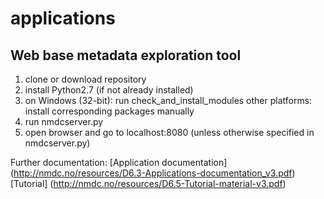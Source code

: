 # applications

## Web base metadata exploration tool
1. clone or download repository
2. install Python2.7 (if not already installed)
3. on Windows (32-bit): run check_and_install_modules
  other platforms: install corresponding packages manually
4. run nmdcserver.py
5. open browser and go to localhost:8080 (unless otherwise specified in nmdcserver.py)

Further documentation: 
[Application documentation] (http://nmdc.no/resources/D6.3-Applications-documentation_v3.pdf)
[Tutorial] (http://nmdc.no/resources/D6.5-Tutorial-material-v3.pdf)

